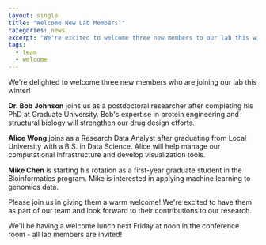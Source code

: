 ```yaml
---
layout: single
title: "Welcome New Lab Members!"
categories: news
excerpt: "We're excited to welcome three new members to our lab this winter."
tags:
  - team
  - welcome
---
```


We're delighted to welcome three new members who are joining our lab this winter!

**Dr. Bob Johnson** joins us as a postdoctoral researcher after completing his PhD at Graduate University. Bob's expertise in protein engineering and structural biology will strengthen our drug design efforts.

**Alice Wong** joins as a Research Data Analyst after graduating from Local University with a B.S. in Data Science. Alice will help manage our computational infrastructure and develop visualization tools.

**Mike Chen** is starting his rotation as a first-year graduate student in the Bioinformatics program. Mike is interested in applying machine learning to genomics data.

Please join us in giving them a warm welcome! We're excited to have them as part of our team and look forward to their contributions to our research.

We'll be having a welcome lunch next Friday at noon in the conference room - all lab members are invited!